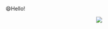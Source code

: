 😄Hello!

<p align='center'>
    <img src="https://capsule-render.vercel.app/api?type=waving&color=90EE90&height=200&section=header&text=Inha&fontSize=50&fontColor=FFFFFF&animation=fadeIn&fontAlignY=38&descAlignY=51&descAlign=62"/>
</p>

<!--
**Inha02/Inha02** is a ✨ _special_ ✨ repository because its `README.md` (this file) appears on your GitHub profile.

Here are some ideas to get you started:

- 🔭 I’m currently working on ...
- 🌱 I’m currently learning ...
- 👯 I’m looking to collaborate on ...
- 🤔 I’m looking for help with ...
- 💬 Ask me about ...
- 📫 How to reach me: ...
- 😄 Pronouns: ...
- ⚡ Fun fact: ...
-->
